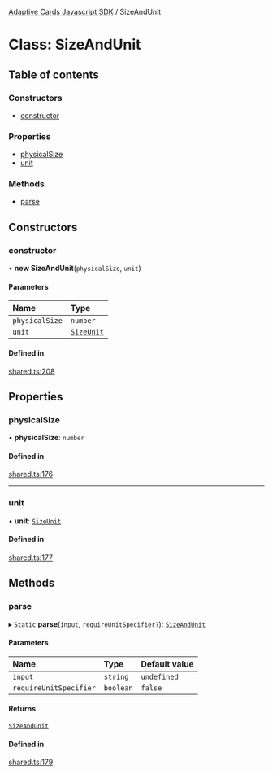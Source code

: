 [Adaptive Cards Javascript SDK](../README.md) / SizeAndUnit

# Class: SizeAndUnit

## Table of contents

### Constructors

- [constructor](SizeAndUnit.md#constructor)

### Properties

- [physicalSize](SizeAndUnit.md#physicalsize)
- [unit](SizeAndUnit.md#unit)

### Methods

- [parse](SizeAndUnit.md#parse)

## Constructors

### constructor

• **new SizeAndUnit**(`physicalSize`, `unit`)

#### Parameters

| Name | Type |
| :------ | :------ |
| `physicalSize` | `number` |
| `unit` | [`SizeUnit`](../enums/SizeUnit.md) |

#### Defined in

[shared.ts:208](https://github.com/asseco-see/AdaptiveCards/blob/d5d2c7b75/source/nodejs/adaptivecards/src/shared.ts#L208)

## Properties

### physicalSize

• **physicalSize**: `number`

#### Defined in

[shared.ts:176](https://github.com/asseco-see/AdaptiveCards/blob/d5d2c7b75/source/nodejs/adaptivecards/src/shared.ts#L176)

___

### unit

• **unit**: [`SizeUnit`](../enums/SizeUnit.md)

#### Defined in

[shared.ts:177](https://github.com/asseco-see/AdaptiveCards/blob/d5d2c7b75/source/nodejs/adaptivecards/src/shared.ts#L177)

## Methods

### parse

▸ `Static` **parse**(`input`, `requireUnitSpecifier?`): [`SizeAndUnit`](SizeAndUnit.md)

#### Parameters

| Name | Type | Default value |
| :------ | :------ | :------ |
| `input` | `string` | `undefined` |
| `requireUnitSpecifier` | `boolean` | `false` |

#### Returns

[`SizeAndUnit`](SizeAndUnit.md)

#### Defined in

[shared.ts:179](https://github.com/asseco-see/AdaptiveCards/blob/d5d2c7b75/source/nodejs/adaptivecards/src/shared.ts#L179)
